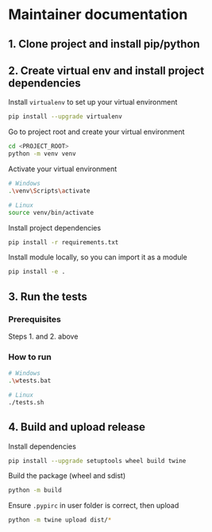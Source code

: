 # Maintainer documentation

## 1. Clone project and install pip/python

## 2. Create virtual env and install project dependencies

Install `virtualenv` to set up your virtual environment
```bash
pip install --upgrade virtualenv
```

Go to project root and create your virtual environment
```bash
cd <PROJECT_ROOT>
python -m venv venv
```

Activate your virtual environment
```bash
# Windows
.\venv\Scripts\activate

# Linux
source venv/bin/activate
```

Install project dependencies
```bash
pip install -r requirements.txt
```

Install module locally, so you can import it as a module
```bash
pip install -e .
```

## 3. Run the tests

### Prerequisites
Steps 1. and 2. above

### How to run

```bash
# Windows
.\wtests.bat

# Linux
./tests.sh
```

## 4. Build and upload release

Install dependencies

```bash
pip install --upgrade setuptools wheel build twine
```

Build the package (wheel and sdist)
```bash
python -m build 
```

Ensure `.pypirc` in user folder is correct, then upload
```bash
python -m twine upload dist/*
```
